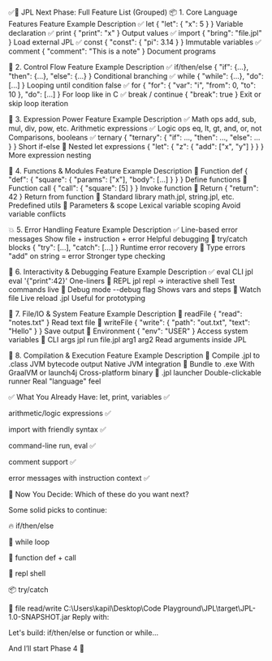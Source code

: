 ✅🧠 JPL Next Phase: Full Feature List (Grouped)
📦 1. Core Language Features
Feature	Example	Description
✅ let	{ "let": { "x": 5 } }	Variable declaration
✅ print	{ "print": "x" }	Output values
✅ import	{ "bring": "file.jpl" }	Load external JPL
✅ const	{ "const": { "pi": 3.14 } }	Immutable variables
✅ comment	{ "comment": "This is a note" }	Document programs

🔁 2. Control Flow
Feature	Example	Description
✅ if/then/else	{ "if": {...}, "then": {...}, "else": {...} }	Conditional branching
✅ while	{ "while": {...}, "do": [...] }	Looping until condition false
✅ for	{ "for": { "var": "i", "from": 0, "to": 10 }, "do": [...] }	For loop like in C
✅ break / continue	{ "break": true }	Exit or skip loop iteration

🧮 3. Expression Power
Feature	Example	Description
✅ Math ops	add, sub, mul, div, pow, etc.	Arithmetic expressions
✅ Logic ops	eq, lt, gt, and, or, not	Comparisons, booleans
✅ ternary	{ "ternary": { "if": ..., "then": ..., "else": ... } }	Short if-else
🔲 Nested let expressions	{ "let": { "z": { "add": ["x", "y"] } } }	More expression nesting

🧩 4. Functions & Modules
Feature	Example	Description
🔲 Function def	{ "def": { "square": { "params": ["x"], "body": [...] } } }	Define functions
🔲 Function call	{ "call": { "square": [5] } }	Invoke function
🔲 Return	{ "return": 42 }	Return from function
🔲 Standard library	math.jpl, string.jpl, etc.	Predefined utils
🔲 Parameters & scope	Lexical variable scoping	Avoid variable conflicts

💥 5. Error Handling
Feature	Example	Description
✅ Line-based error messages	Show file + instruction + error	Helpful debugging
🔲 try/catch blocks	{ "try": [...], "catch": [...] }	Runtime error recovery
🔲 Type errors	"add" on string = error	Stronger type checking

🔌 6. Interactivity & Debugging
Feature	Example	Description
✅ eval CLI	jpl eval '{"print":42}'	One-liners
🔲 REPL	jpl repl → interactive shell	Test commands live
🔲 Debug mode	--debug flag	Shows vars and steps
🔲 Watch file	Live reload .jpl	Useful for prototyping

📁 7. File/IO & System
Feature	Example	Description
🔲 readFile	{ "read": "notes.txt" }	Read text file
🔲 writeFile	{ "write": { "path": "out.txt", "text": "Hello" } }	Save output
🔲 Environment	{ "env": "USER" }	Access system variables
🔲 CLI args	jpl run file.jpl arg1 arg2	Read arguments inside JPL

🚀 8. Compilation & Execution
Feature	Example	Description
🔲 Compile .jpl to .class	JVM bytecode output	Native JVM integration
🔲 Bundle to .exe	With GraalVM or launch4j	Cross-platform binary
🔲 .jpl launcher	Double-clickable runner	Real "language" feel

✅ What You Already Have:
let, print, variables ✅

arithmetic/logic expressions ✅

import with friendly syntax ✅

command-line run, eval ✅

comment support ✅

error messages with instruction context ✅

🧠 Now You Decide:
Which of these do you want next?

Some solid picks to continue:

🔥 if/then/else

🔁 while loop

🧠 function def + call

🧰 repl shell

📦 try/catch

💾 file read/write
C:\Users\kapil\Desktop\Code Playground\JPL\target\JPL-1.0-SNAPSHOT.jar
Reply with:

Let's build: if/then/else or function or while...

And I’ll start Phase 4 🚀